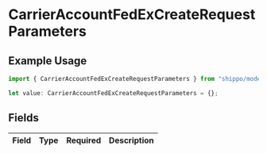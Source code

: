# CarrierAccountFedExCreateRequestParameters

## Example Usage

```typescript
import { CarrierAccountFedExCreateRequestParameters } from "shippo/models/components";

let value: CarrierAccountFedExCreateRequestParameters = {};
```

## Fields

| Field       | Type        | Required    | Description |
| ----------- | ----------- | ----------- | ----------- |